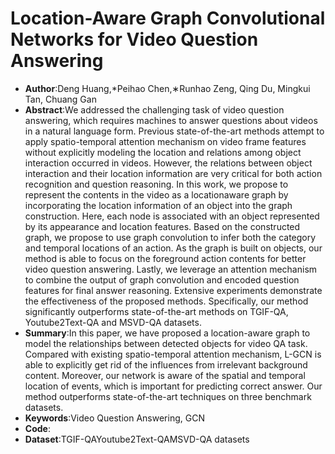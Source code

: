 # Location-Aware Graph Convolutional Networks for Video Question Answering
* **Author**:Deng Huang,*Peihao Chen,∗Runhao Zeng, Qing Du, Mingkui Tan, Chuang Gan
* **Abstract**:We addressed the challenging task of video question answering, which requires machines to answer questions about videos in a natural language form. Previous state-of-the-art methods attempt to apply spatio-temporal attention mechanism on video frame features without explicitly modeling the location and relations among object interaction occurred in videos. However, the relations between object interaction and their location information are very critical for both action recognition and question reasoning. In this work, we propose to represent the contents in the video as a locationaware graph by incorporating the location information of an object into the graph construction. Here, each node is associated with an object represented by its appearance and location features. Based on the constructed graph, we propose to use graph convolution to infer both the category and temporal locations of an action. As the graph is built on objects, our method is able to focus on the foreground action contents for better video question answering. Lastly, we leverage an attention mechanism to combine the output of graph convolution and encoded question features for final answer reasoning. Extensive experiments demonstrate the effectiveness of the proposed methods. Specifically, our method significantly outperforms state-of-the-art methods on TGIF-QA, Youtube2Text-QA and MSVD-QA datasets.
* **Summary**:In this paper, we have proposed a location-aware graph to model the relationships between detected objects for video QA task. Compared with existing spatio-temporal attention mechanism, L-GCN is able to explicitly get rid of the influences from irrelevant background content. Moreover, our network is aware of the spatial and temporal location of events, which is important for predicting correct answer. Our method outperforms state-of-the-art techniques on three benchmark datasets.
* **Keywords**:Video Question Answering, GCN
* **Code**:
* **Dataset**:TGIF-QAYoutube2Text-QAMSVD-QA datasets